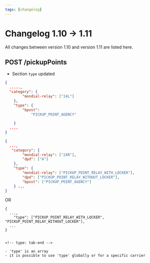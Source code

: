 ```yaml
---
tags: [changelog]
---
```


# Changelog 1.10 -> 1.11

All changes between version 1.10 and version 1.11 are listed here.

## POST /pickupPoints 

- Section `type` updated 

<!--
type: tab
title: 1.10.0
-->

```json
{
  .....,
  "category": {
        "mondial-relay": ["24L"]
    },
    "type": {
        "bpost": 
            "PICKUP_POINT_AGENCY"
        
    }
  ....
}
```

<!--
type: tab
title: 1.11.0
-->

```json
{
  ...,
   "category": {
        "mondial-relay": ["24R"],
        "dpd": ["A"]
    },
    "type": {
        "mondial-relay": ["PICKUP_POINT_RELAY_WITH_LOCKER"],
        "dpd": ["PICKUP_POINT_RELAY_WITHOUT_LOCKER"],
        "bpost": ["PICKUP_POINT_AGENCY"]
    } ...
}
```
OR 
```
{
  ...,
    "type": ["PICKUP_POINT_RELAY_WITH_LOCKER", "PICKUP_POINT_RELAY_WITHOUT_LOCKER"],
  ...
}


<!-- type: tab-end -->

- 'type' is an array 
- it is possible to use 'type' globally or for a specific carrier


